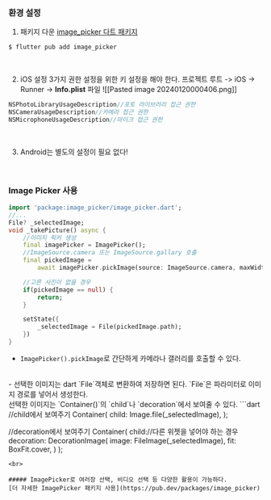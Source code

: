 ### 환경 설정
1. 패키지 다운
	[image_picker 다트 패키지](https://pub.dev/packages/image_picker)
```dart
$ flutter pub add image_picker
```
<br>

2. iOS 설정
	3가지 권한 설정을 위한 키 설정을 해야 한다.
	 프로젝트 루트 -> iOS -> Runner -> **Info.plist** 파일
![[Pasted image 20240120000406.png]]
```dart
NSPhotoLibraryUsageDescription//포토 라이브러리 접근 권한
NSCameraUsageDescription//카메라 접근 권한
NSMicrophoneUsageDescription//마이크 접근 권한
```
<br>

3. Android는 별도의 설정이 필요 없다!
<br>

### Image Picker 사용
```dart
import 'package:image_picker/image_picker.dart';
//...
File? _selectedImage;
void _takePicture() async {
	//이미지 픽커 생성
	final imagePicker = ImagePicker();
	//ImageSource.camera 또는 ImageSource.gallary 호출
	final pickedImage = 
		await imagePicker.pickImage(source: ImageSource.camera, maxWidth: 600);

	//고른 사진이 없을 경우
	if(pickedImage == null) {
		return;
	}

	setState({
		_selectedImage = File(pickedImage.path);
	})
}
```
- `ImagePicker().pickImage`로 간단하게 카메라나 갤러리를 호출할 수 있다. 
<br>
- 선택한 이미지는 dart `File`객체로 변환하여 저장하면 된다. `File`은 파라미터로 이미지 경로를 넣어서 생성한다. 
<br>
선택한 이미지는 `Container()`의 `child`나 `decoration`에서 보여줄 수 있다.
```dart
//child에서 보여주기
Container(
	child: Image.file(_selectedImage),
);

//decoration에서 보여주기
Container(
	child://다른 위젯을 넣어야 하는 경우
	decoration: DecorationImage(
		image: FileImage(_selectedImage),
		fit: BoxFit.cover,
	)
);
```
<br>

##### ImagePicker로 여러장 선택, 비디오 선택 등 다양한 활용이 가능하다.
[더 자세한 ImagePicker 패키지 사용](https://pub.dev/packages/image_picker)